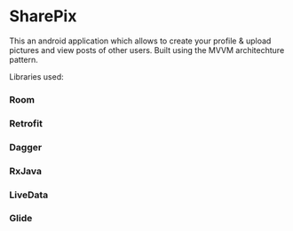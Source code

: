 # SharePix

This an android application which allows to create your profile & upload pictures and view posts of other users.
Built using the MVVM architechture pattern.

Libraries used:

### Room
### Retrofit
### Dagger
### RxJava
### LiveData
### Glide
